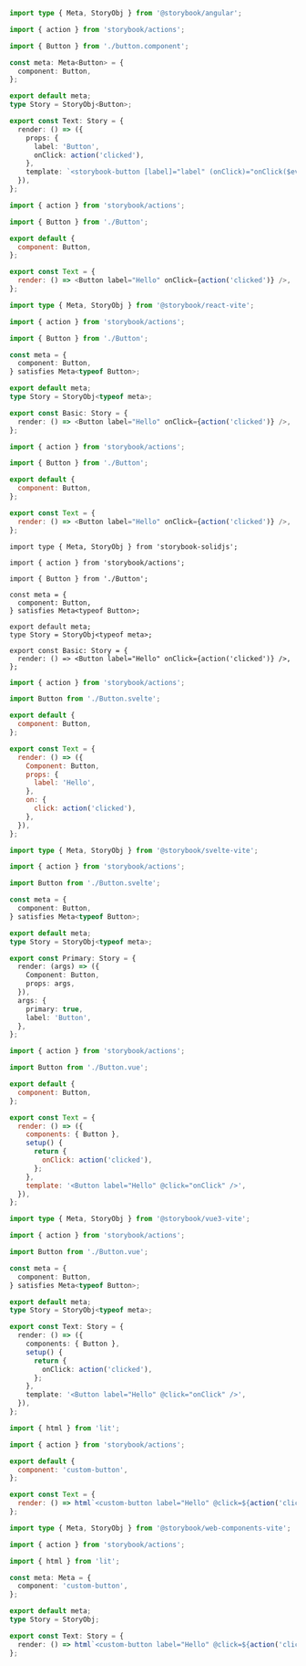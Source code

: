 ```ts filename="Button.stories.ts" renderer="angular" language="ts"
import type { Meta, StoryObj } from '@storybook/angular';

import { action } from 'storybook/actions';

import { Button } from './button.component';

const meta: Meta<Button> = {
  component: Button,
};

export default meta;
type Story = StoryObj<Button>;

export const Text: Story = {
  render: () => ({
    props: {
      label: 'Button',
      onClick: action('clicked'),
    },
    template: `<storybook-button [label]="label" (onClick)="onClick($event)"></storybook-button>`,
  }),
};
```

```js filename="Button.stories.js|jsx" renderer="react" language="js"
import { action } from 'storybook/actions';

import { Button } from './Button';

export default {
  component: Button,
};

export const Text = {
  render: () => <Button label="Hello" onClick={action('clicked')} />,
};
```

```ts filename="Button.stories.ts|tsx" renderer="react" language="ts"
import type { Meta, StoryObj } from '@storybook/react-vite';

import { action } from 'storybook/actions';

import { Button } from './Button';

const meta = {
  component: Button,
} satisfies Meta<typeof Button>;

export default meta;
type Story = StoryObj<typeof meta>;

export const Basic: Story = {
  render: () => <Button label="Hello" onClick={action('clicked')} />,
};
```

```js filename="Button.stories.js|jsx" renderer="solid" language="js"
import { action } from 'storybook/actions';

import { Button } from './Button';

export default {
  component: Button,
};

export const Text = {
  render: () => <Button label="Hello" onClick={action('clicked')} />,
};
```

```tsx filename="Button.stories.ts|tsx" renderer="solid" language="ts"
import type { Meta, StoryObj } from 'storybook-solidjs';

import { action } from 'storybook/actions';

import { Button } from './Button';

const meta = {
  component: Button,
} satisfies Meta<typeof Button>;

export default meta;
type Story = StoryObj<typeof meta>;

export const Basic: Story = {
  render: () => <Button label="Hello" onClick={action('clicked')} />,
};
```

```js filename="Button.stories.js" renderer="svelte" language="js"
import { action } from 'storybook/actions';

import Button from './Button.svelte';

export default {
  component: Button,
};

export const Text = {
  render: () => ({
    Component: Button,
    props: {
      label: 'Hello',
    },
    on: {
      click: action('clicked'),
    },
  }),
};
```

```ts filename="Button.stories.ts" renderer="svelte" language="ts"
import type { Meta, StoryObj } from '@storybook/svelte-vite';

import { action } from 'storybook/actions';

import Button from './Button.svelte';

const meta = {
  component: Button,
} satisfies Meta<typeof Button>;

export default meta;
type Story = StoryObj<typeof meta>;

export const Primary: Story = {
  render: (args) => ({
    Component: Button,
    props: args,
  }),
  args: {
    primary: true,
    label: 'Button',
  },
};
```

```js filename="Button.stories.js" renderer="vue" language="js"
import { action } from 'storybook/actions';

import Button from './Button.vue';

export default {
  component: Button,
};

export const Text = {
  render: () => ({
    components: { Button },
    setup() {
      return {
        onClick: action('clicked'),
      };
    },
    template: '<Button label="Hello" @click="onClick" />',
  }),
};
```

```ts filename="Button.stories.ts" renderer="vue" language="ts"
import type { Meta, StoryObj } from '@storybook/vue3-vite';

import { action } from 'storybook/actions';

import Button from './Button.vue';

const meta = {
  component: Button,
} satisfies Meta<typeof Button>;

export default meta;
type Story = StoryObj<typeof meta>;

export const Text: Story = {
  render: () => ({
    components: { Button },
    setup() {
      return {
        onClick: action('clicked'),
      };
    },
    template: '<Button label="Hello" @click="onClick" />',
  }),
};
```

```js filename="Button.stories.js" renderer="web-components" language="js"
import { html } from 'lit';

import { action } from 'storybook/actions';

export default {
  component: 'custom-button',
};

export const Text = {
  render: () => html`<custom-button label="Hello" @click=${action('clicked')}></custom-button>`,
};
```

```ts filename="Button.stories.ts" renderer="web-components" language="ts"
import type { Meta, StoryObj } from '@storybook/web-components-vite';

import { action } from 'storybook/actions';

import { html } from 'lit';

const meta: Meta = {
  component: 'custom-button',
};

export default meta;
type Story = StoryObj;

export const Text: Story = {
  render: () => html`<custom-button label="Hello" @click=${action('clicked')}></custom-button>`,
};
```
